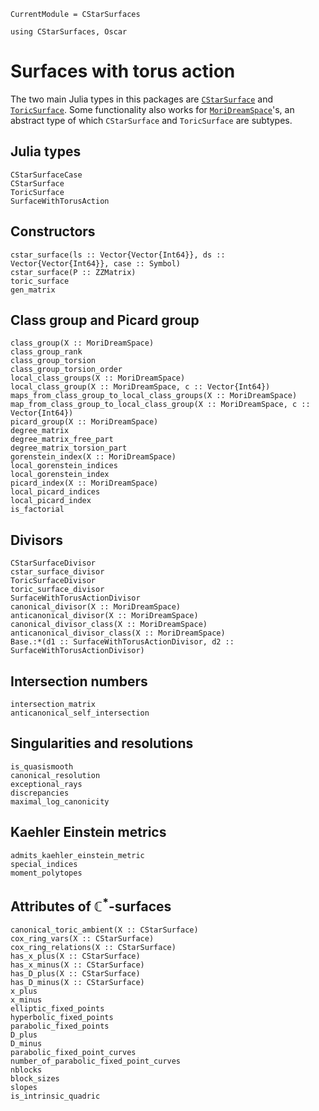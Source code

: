 ```@meta
CurrentModule = CStarSurfaces
```

```@setup oscar
using CStarSurfaces, Oscar 
```

# Surfaces with torus action

The two main Julia types in this packages are [`CStarSurface`](@ref) and
[`ToricSurface`](@ref). Some functionality also works for
[`MoriDreamSpace`](@ref)'s, an abstract type of which `CStarSurface` and
`ToricSurface` are subtypes.

## Julia types

```@docs
CStarSurfaceCase
CStarSurface
ToricSurface
SurfaceWithTorusAction
```

## Constructors 

```@docs
cstar_surface(ls :: Vector{Vector{Int64}}, ds :: Vector{Vector{Int64}}, case :: Symbol)
cstar_surface(P :: ZZMatrix)
toric_surface
gen_matrix
```

## Class group and Picard group

```@docs
class_group(X :: MoriDreamSpace)
class_group_rank
class_group_torsion
class_group_torsion_order
local_class_groups(X :: MoriDreamSpace)
local_class_group(X :: MoriDreamSpace, c :: Vector{Int64})
maps_from_class_group_to_local_class_groups(X :: MoriDreamSpace)
map_from_class_group_to_local_class_group(X :: MoriDreamSpace, c :: Vector{Int64})
picard_group(X :: MoriDreamSpace)
degree_matrix
degree_matrix_free_part
degree_matrix_torsion_part
gorenstein_index(X :: MoriDreamSpace)
local_gorenstein_indices
local_gorenstein_index
picard_index(X :: MoriDreamSpace)
local_picard_indices
local_picard_index
is_factorial
```

## Divisors

```@docs
CStarSurfaceDivisor
cstar_surface_divisor
ToricSurfaceDivisor
toric_surface_divisor
SurfaceWithTorusActionDivisor
canonical_divisor(X :: MoriDreamSpace)
anticanonical_divisor(X :: MoriDreamSpace)
canonical_divisor_class(X :: MoriDreamSpace)
anticanonical_divisor_class(X :: MoriDreamSpace)
Base.:*(d1 :: SurfaceWithTorusActionDivisor, d2 :: SurfaceWithTorusActionDivisor)
```

## Intersection numbers

```@docs
intersection_matrix
anticanonical_self_intersection
```

## Singularities and resolutions

```@docs
is_quasismooth
canonical_resolution
exceptional_rays
discrepancies
maximal_log_canonicity
```

## Kaehler Einstein metrics

```@docs
admits_kaehler_einstein_metric
special_indices
moment_polytopes
```

## Attributes of $\mathbb{C}^*$-surfaces

```@docs
canonical_toric_ambient(X :: CStarSurface)
cox_ring_vars(X :: CStarSurface)
cox_ring_relations(X :: CStarSurface)
has_x_plus(X :: CStarSurface)
has_x_minus(X :: CStarSurface)
has_D_plus(X :: CStarSurface)
has_D_minus(X :: CStarSurface)
x_plus
x_minus
elliptic_fixed_points
hyperbolic_fixed_points
parabolic_fixed_points
D_plus
D_minus
parabolic_fixed_point_curves
number_of_parabolic_fixed_point_curves
nblocks
block_sizes
slopes
is_intrinsic_quadric
```
